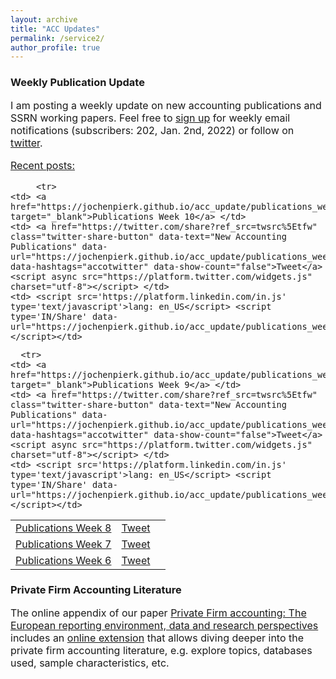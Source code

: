 ```yaml
---
layout: archive
title: "ACC Updates"
permalink: /service2/
author_profile: true
---
```

<!-- Global site tag (gtag.js) - Google Analytics -->
<script async src="https://www.googletagmanager.com/gtag/js?id=G-05633BF9HL"></script>
<script>
  window.dataLayer = window.dataLayer || [];
  function gtag(){dataLayer.push(arguments);}
  gtag('js', new Date());

   gtag('config', 'G-05633BF9HL', {'anonymize_ip': true});
</script> 
 


<h3> Weekly Publication Update </h3>
<font size="3"> 
I am posting a weekly update on new accounting publications and SSRN working papers. Feel free to <a href="https://jochenpierk.github.io/acc_update/subscribe.html" target="_blank">sign up</a> for weekly email notifications (subscribers: 202, Jan. 2nd, 2022) or follow on <a href="https://twitter.com/updates_acc?lang=en" target="_blank">twitter</a>. 
 <p> </p>
 <u>Recent posts:</u> 
 <p> </p>

  
 <table>
   
   
         <tr> 
    <td> <a href="https://jochenpierk.github.io/acc_update/publications_week10.html" target="_blank">Publications Week 10</a> </td> 
    <td> <a href="https://twitter.com/share?ref_src=twsrc%5Etfw" class="twitter-share-button" data-text="New Accounting Publications" data-url="https://jochenpierk.github.io/acc_update/publications_week10.html" data-hashtags="accotwitter" data-show-count="false">Tweet</a><script async src="https://platform.twitter.com/widgets.js" charset="utf-8"></script> </td> 
    <td> <script src='https://platform.linkedin.com/in.js' type='text/javascript'>lang: en_US</script> <script type='IN/Share' data-url="https://jochenpierk.github.io/acc_update/publications_week10.html"></script></td>
  </tr>
   
      <tr> 
    <td> <a href="https://jochenpierk.github.io/acc_update/publications_week9.html" target="_blank">Publications Week 9</a> </td> 
    <td> <a href="https://twitter.com/share?ref_src=twsrc%5Etfw" class="twitter-share-button" data-text="New Accounting Publications" data-url="https://jochenpierk.github.io/acc_update/publications_week9.html" data-hashtags="accotwitter" data-show-count="false">Tweet</a><script async src="https://platform.twitter.com/widgets.js" charset="utf-8"></script> </td> 
    <td> <script src='https://platform.linkedin.com/in.js' type='text/javascript'>lang: en_US</script> <script type='IN/Share' data-url="https://jochenpierk.github.io/acc_update/publications_week9.html"></script></td>
  </tr>
   
   <tr> 
    <td> <a href="https://jochenpierk.github.io/acc_update/publications_week8.html" target="_blank">Publications Week 8</a> </td> 
    <td> <a href="https://twitter.com/share?ref_src=twsrc%5Etfw" class="twitter-share-button" data-text="New Accounting Publications" data-url="https://jochenpierk.github.io/acc_update/publications_week8.html" data-hashtags="accotwitter" data-show-count="false">Tweet</a><script async src="https://platform.twitter.com/widgets.js" charset="utf-8"></script> </td> 
    <td> <script src='https://platform.linkedin.com/in.js' type='text/javascript'>lang: en_US</script> <script type='IN/Share' data-url="https://jochenpierk.github.io/acc_update/publications_week8.html"></script></td>
  </tr>
   
   <tr> 
    <td> <a href="https://jochenpierk.github.io/acc_update/publications_week7.html" target="_blank">Publications Week 7</a> </td> 
    <td> <a href="https://twitter.com/share?ref_src=twsrc%5Etfw" class="twitter-share-button" data-text="New Accounting Publications" data-url="https://jochenpierk.github.io/acc_update/publications_week7.html" data-hashtags="accotwitter" data-show-count="false">Tweet</a><script async src="https://platform.twitter.com/widgets.js" charset="utf-8"></script> </td> 
    <td> <script src='https://platform.linkedin.com/in.js' type='text/javascript'>lang: en_US</script> <script type='IN/Share' data-url="https://jochenpierk.github.io/acc_update/publications_week7.html"></script></td>
  </tr>
  <tr> 
    <td> <a href="https://jochenpierk.github.io/acc_update/publications_week6.html" target="_blank">Publications Week 6</a> </td> 
    <td> <a href="https://twitter.com/share?ref_src=twsrc%5Etfw" class="twitter-share-button" data-text="New Accounting Publications" data-url="https://jochenpierk.github.io/acc_update/publications_week6.html" data-hashtags="accotwitter" data-show-count="false">Tweet</a><script async src="https://platform.twitter.com/widgets.js" charset="utf-8"></script> </td>
    <td> <script src='https://platform.linkedin.com/in.js' type='text/javascript'>lang: en_US</script> <script type='IN/Share' data-url="https://jochenpierk.github.io/acc_update/publications_week6.html"></script></td>
  </tr>

 </table>

  
  
  

  
 <p> </p>
</font>   
  
  
   <h3> Private Firm Accounting Literature </h3>
<font size="3">
 The online appendix of our paper <a href="https://www.tandfonline.com/doi/full/10.1080/00014788.2021.1982670" target="_blank">Private Firm accounting: The European reporting environment, data and research perspectives</a> includes an <a href="https://trr266.wiwi.hu-berlin.de/shiny/pfirmacclit/" target="_blank">online extension</a> that allows diving deeper into the private firm accounting literature, e.g. explore topics, databases used, sample characteristics, etc. 
   
    
